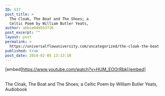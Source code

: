 ```yaml
---
ID: 537
post_title: >
  The Cloak, The Boat and The Shoes; a
  Celtic Poem by William Butler Yeats,
author: abbie04m553726
post_excerpt: ""
layout: post
permalink: >
  https://universalflowuniversity.com/uncategorized/the-cloak-the-boat-and-the-shoes-a-celtic-poem-by-william-butler-yeats/
published: true
post_date: 2014-02-05 13:13:10
---
```

[embed]https://www.youtube.com/watch?v=HUM_EOOrRbk[/embed]</br></br>
<p>The Cloak, The Boat and The Shoes; a Celtic Poem by William Butler Yeats, Audiobook </p>